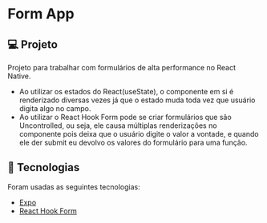 <h1>Form App</h1>

## :computer: Projeto

Projeto para trabalhar com formulários de alta performance no React Native.

- Ao utilizar os estados do React(useState), o componente em si é renderizado diversas vezes já que o estado muda toda vez que usuário digita algo no campo.
- Ao utilizar o React Hook Form pode se criar formulários que são Uncontrolled, ou seja, ele causa múltiplas renderizações no componente pois deixa que o usuário digite o valor a vontade, e quando ele der submit eu devolvo os valores do formulário para uma função.

## :rocket: Tecnologias

Foram usadas as seguintes tecnologias:

- [Expo](https://expo.dev)
- [React Hook Form](https://react-hook-form.com)
